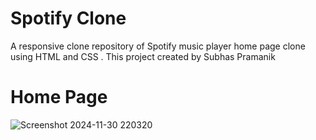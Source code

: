 # Spotify Clone

A responsive clone repository of Spotify music player home page clone using HTML and CSS . This project created by Subhas Pramanik

# Home Page 

![Screenshot 2024-11-30 220320](https://github.com/user-attachments/assets/a0ae5fbe-0264-4693-8a40-d5fdf5c159d8)

